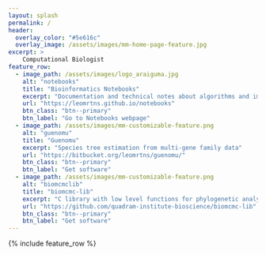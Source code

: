 ```yaml
---
layout: splash
permalink: /
header:
  overlay_color: "#5e616c"
  overlay_image: /assets/images/mm-home-page-feature.jpg
excerpt: >
    Computational Biologist 
feature_row:
  - image_path: /assets/images/logo_araiguma.jpg
    alt: "notebooks"
    title: "Bioinformatics Notebooks"
    excerpt: "Documentation and technical notes about algorithms and implementations"
    url: "https://leomrtns.github.io/notebooks"
    btn_class: "btn--primary"
    btn_label: "Go to Notebooks webpage"
  - image_path: /assets/images/mm-customizable-feature.png
    alt: "guenomu"
    title: "Guenomu"
    excerpt: "Species tree estimation from multi-gene family data"
    url: "https://bitbucket.org/leomrtns/guenomu/"
    btn_class: "btn--primary"
    btn_label: "Get software"
  - image_path: /assets/images/mm-customizable-feature.png
    alt: "biomcmclib"
    title: "biomcmc-lib"
    excerpt: "C library with low level functions for phylogenetic analyses"
    url: "https://github.com/quadram-institute-bioscience/biomcmc-lib"
    btn_class: "btn--primary"
    btn_label: "Get software"
---
```


{% include feature_row %}
